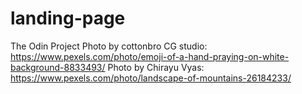 # landing-page
The Odin Project
Photo by cottonbro CG studio: https://www.pexels.com/photo/emoji-of-a-hand-praying-on-white-background-8833493/
Photo by Chirayu Vyas: https://www.pexels.com/photo/landscape-of-mountains-26184233/